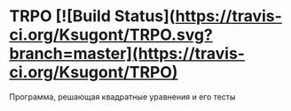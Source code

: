 # TRPO [![Build Status](https://travis-ci.org/Ksugont/TRPO.svg?branch=master](https://travis-ci.org/Ksugont/TRPO)
Программа, решающая квадратные уравнения и его тесты
